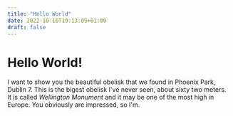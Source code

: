 ```yaml
---
title: "Hello World"
date: 2022-10-16T19:13:09+01:00
draft: false
---
```

# Hello World!

I want to show you the beautiful obelisk that we found in Phoenix Park, Dublin 7. This is the bigest obelisk I've never seen, about sixty two meters.  
It is called *Wellington Monument* and it may be one of the most high in Europe. You obviously are impressed, so I'm. 
